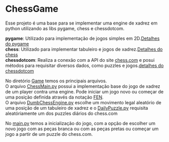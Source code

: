 # ChessGame

Esse projeto é uma base para se implementar uma engine de xadrez em python utilizando as libs pygame, chess e chessdotcom.  

**pygame**: Utilizado para implementação de jogos simples em 2D.[Detalhes do pygame](https://www.pygame.org/docs/)   
**chess**: Utilizado para implementar tabuleiro e jogos de xadrez.[Detalhes do chess](https://python-chess.readthedocs.io/en/latest/)   
**chessdotcom**: Realiza a conexão com a API do site [chess.com](https://www.chess.com/) e posui métodos para requisitar diversos dados, como puzzles e jogos.[detalhes do chessdotcom](https://chesscom.readthedocs.io/en/latest/)   

No diretório [Game](https://github.com/heigon77/ChessGame/tree/master/Game) temos os principais arquivos.  
O arquivo [ChessMain.py](https://github.com/heigon77/ChessGame/blob/master/Game/ChessMain.py) possui a implementação base do jogo de xadrez de um player contra uma engine. Pode iniciar um jogo novo ou começar de uma posição definida através da notação [FEN](https://en.wikipedia.org/wiki/Forsyth%E2%80%93Edwards_Notation).   
O arquivo [DumbChessEngine.py](https://github.com/heigon77/ChessGame/blob/master/Game/DumbChessEngine.py) escolhe um movimento legal aleatório de uma posição de um tabuleiro de xadrez e o [DailyPuzzle.py](https://github.com/heigon77/ChessGame/blob/master/Game/DailyPuzzle.py) requisita aleatóriamente um dos puzzles diários  do chess.com    

No [main.py](https://github.com/heigon77/ChessGame/blob/master/main.py) temos a inicialização do jogo, com a opção de escolher um novo jogo com as peças branca ou com as peças pretas ou começar um jogo a partir de um puzzle do chess.com.
